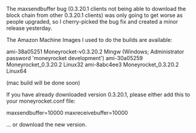 The maxsendbuffer bug (0.3.20.1 clients not being able to download the block chain from other 0.3.20.1 clients) was only going to get
worse as people upgraded, so I cherry-picked the bug fix and created a minor release yesterday.

The Amazon Machine Images I used to do the builds are available:

  ami-38a05251   Moneyrocket-v0.3.20.2 Mingw    (Windows; Administrator password 'moneyrocket development')
  ami-30a05259   Moneyrocket_0.3.20.2 Linux32
  ami-8abc4ee3   Moneyrocket_0.3.20.2 Linux64

(mac build will be done soon)

If you have already downloaded version 0.3.20.1, please either add this to your moneyrocket.conf file:

  maxsendbuffer=10000
  maxreceivebuffer=10000

... or download the new version.
